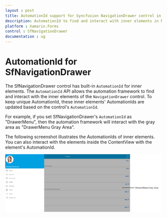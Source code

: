 ```yaml
---
layout : post
title: AutomationId support for Syncfusion NavigationDrawer control in Forms
description: AutomationId to find and interact with inner elements in NavigationDrawer.The SfNavigationDrawer control has built-in `AutomationId` for inner elements.
platform : Xamarin.Forms
control : SfNavigationDrawer
documentation : ug
---
```


# AutomationId for SfNavigationDrawer

The SfNavigationDrawer control has built-in `AutomationId` for inner elements. The `AutomationId` API allows the automation framework to find and interact with the inner elements of the `NavigationDrawer` control. To keep unique AutomationId, these inner elements' AutomationIds are updated based on the control's `AutomationId`. 

For example, if you set SfNavigationDrawer's `AutomationId` as "DrawerMenu", then the automation framework will interact with the gray area as "DrawerMenu Gray Area". 

The following screenshot illustrates the AutomationIds of inner elements. You can also interact with the elements inside the ContentView with the element's AutomationId.

![AutomationId Image](images/AutomationId.png)
